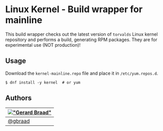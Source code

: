 Linux Kernel - Build wrapper for mainline
=========================================


This build wrapper checks out the latest version of `torvalds` Linux kernel repository and performs a build,
generating RPM packages. They are for experimental use (NOT production)!


Usage
-----

Download the `kernel-mainline.repo` file and place it in `/etc/yum.repos.d`.

```
$ dnf install -y kernel  # or yum
```


Authors
-------

| [!["Gerard Braad"](http://gravatar.com/avatar/e466994eea3c2a1672564e45aca844d0.png?s=60)](http://gbraad.nl "Gerard Braad <me@gbraad.nl>") |
|---|
| [@gbraad](https://twitter.com/gbraad)  |

